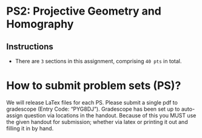 # PS2: Projective Geometry and Homography

## Instructions

* There are `3` sections in this assignment, comprising `40 pts` in total.


# How to submit problem sets (PS)?
We will release LaTex files for each PS. Please submit a single pdf to gradescope (Entry Code: “PYG8DJ”). Gradescope has been set up to auto-assign question via locations in the handout. Because of this you MUST use the given handout for submission; whether via latex or printing it out and filling it in by hand.
